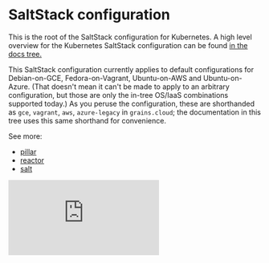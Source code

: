 # SaltStack configuration

This is the root of the SaltStack configuration for Kubernetes. A high
level overview for the Kubernetes SaltStack configuration can be found [in the docs tree.](https://kubernetes.io/docs/admin/salt/)

This SaltStack configuration currently applies to default
configurations for Debian-on-GCE, Fedora-on-Vagrant, Ubuntu-on-AWS and
Ubuntu-on-Azure. (That doesn't mean it can't be made to apply to an
arbitrary configuration, but those are only the in-tree OS/IaaS
combinations supported today.) As you peruse the configuration, these
are shorthanded as `gce`, `vagrant`, `aws`, `azure-legacy` in `grains.cloud`;
the documentation in this tree uses this same shorthand for convenience.

See more:
* [pillar](pillar/)
* [reactor](reactor/)
* [salt](salt/)


[![Analytics](https://kubernetes-site.appspot.com/UA-36037335-10/GitHub/cluster/saltbase/README.md?pixel)]()
